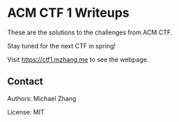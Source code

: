 ACM CTF 1 Writeups
==================

These are the solutions to the challenges from ACM CTF.

Stay tuned for the next CTF in spring!

Visit https://ctf1.mzhang.me to see the webpage.

Contact
-------

Authors: Michael Zhang

License: MIT
